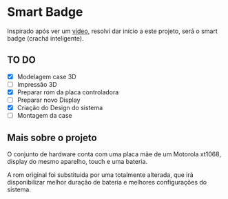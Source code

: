 # Smart Badge

Inspirado após ver um [vídeo](https://www.linkedin.com/feed/update/urn:li:activity:7008065518179893250/), 
resolvi dar início a este projeto, será o smart badge (crachá inteligente).


## TO DO

- [x] Modelagem case 3D
- [ ] Impressão 3D
- [x] Preparar rom da placa controladora
- [ ] Preparar novo Display
- [x] Criação do Design do sistema
- [ ] Montagem da case

## Mais sobre o projeto

O conjunto de hardware conta com uma placa mãe de um Motorola xt1068, display do mesmo aparelho,
touch e uma bateria.

A rom original foi substituida por uma totalmente alterada, que irá disponibilizar melhor duração de 
bateria e melhores configurações do sistema.
